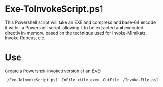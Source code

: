 # Exe-ToInvokeScript.ps1
This Powershell script will take an EXE and compress and base-64 encode it within a Powershell script, allowing it to be extracted and executed directly in-memory, based on the technique used for Invoke-Mimikatz, Invoke-Rubeus, etc.

# Use
Create a Powershell-invoked version of an EXE:

```
./Exe-ToInvokeScript.ps1 -InFile <file.exe> -OutFile ./Invoke-File.ps1
```
